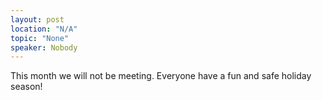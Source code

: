 ```yaml
---
layout: post
location: "N/A"
topic: "None"
speaker: Nobody
---
```


This month we will not be meeting. Everyone have a fun and safe holiday season!
